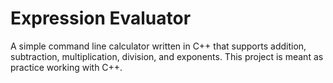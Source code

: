 # Expression Evaluator
A simple command line calculator written in C++ that supports addition, subtraction, multiplication, division, and exponents.
This project is meant as practice working with C++.